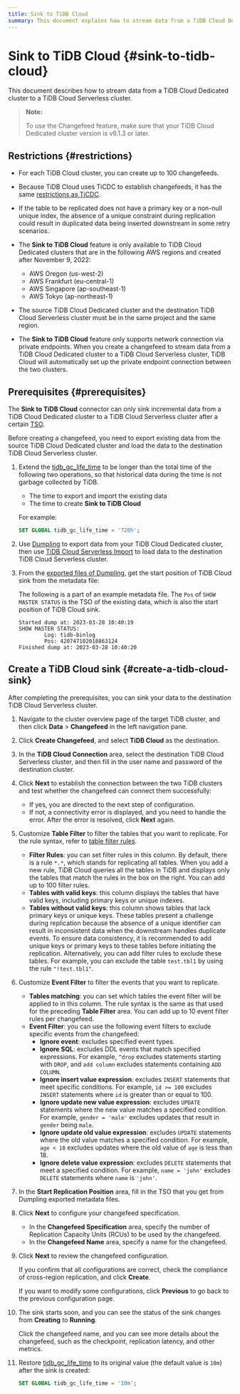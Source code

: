 ```yaml
---
title: Sink to TiDB Cloud
summary: This document explains how to stream data from a TiDB Cloud Dedicated cluster to a TiDB Cloud Serverless cluster. There are restrictions on the number of changefeeds and regions available for the feature. Prerequisites include extending tidb_gc_life_time, backing up data, and obtaining the start position of TiDB Cloud sink. To create a TiDB Cloud sink, navigate to the cluster overview page, establish the connection, customize table and event filters, fill in the start replication position, specify the changefeed specification, review the configuration, and create the sink. Finally, restore tidb_gc_life_time to its original value.
---
```


# Sink to TiDB Cloud {#sink-to-tidb-cloud}

This document describes how to stream data from a TiDB Cloud Dedicated cluster to a TiDB Cloud Serverless cluster.

> **Note:**
>
> To use the Changefeed feature, make sure that your TiDB Cloud Dedicated cluster version is v6.1.3 or later.

## Restrictions {#restrictions}

-   For each TiDB Cloud cluster, you can create up to 100 changefeeds.

-   Because TiDB Cloud uses TiCDC to establish changefeeds, it has the same [restrictions as TiCDC](https://docs.pingcap.com/tidb/stable/ticdc-overview#unsupported-scenarios).

-   If the table to be replicated does not have a primary key or a non-null unique index, the absence of a unique constraint during replication could result in duplicated data being inserted downstream in some retry scenarios.

-   The **Sink to TiDB Cloud** feature is only available to TiDB Cloud Dedicated clusters that are in the following AWS regions and created after November 9, 2022:

    -   AWS Oregon (us-west-2)
    -   AWS Frankfurt (eu-central-1)
    -   AWS Singapore (ap-southeast-1)
    -   AWS Tokyo (ap-northeast-1)

-   The source TiDB Cloud Dedicated cluster and the destination TiDB Cloud Serverless cluster must be in the same project and the same region.

-   The **Sink to TiDB Cloud** feature only supports network connection via private endpoints. When you create a changefeed to stream data from a TiDB Cloud Dedicated cluster to a TiDB Cloud Serverless cluster, TiDB Cloud will automatically set up the private endpoint connection between the two clusters.

## Prerequisites {#prerequisites}

The **Sink to TiDB Cloud** connector can only sink incremental data from a TiDB Cloud Dedicated cluster to a TiDB Cloud Serverless cluster after a certain [TSO](https://docs.pingcap.com/tidb/stable/glossary#tso).

Before creating a changefeed, you need to export existing data from the source TiDB Cloud Dedicated cluster and load the data to the destination TiDB Cloud Serverless cluster.

1.  Extend the [tidb_gc_life_time](https://docs.pingcap.com/tidb/stable/system-variables#tidb_gc_life_time-new-in-v50) to be longer than the total time of the following two operations, so that historical data during the time is not garbage collected by TiDB.

    -   The time to export and import the existing data
    -   The time to create **Sink to TiDB Cloud**

    For example:

    ```sql
    SET GLOBAL tidb_gc_life_time = '720h';
    ```

2.  Use [Dumpling](https://docs.pingcap.com/tidb/stable/dumpling-overview) to export data from your TiDB Cloud Dedicated cluster, then use [TiDB Cloud Serverless Import](/tidb-cloud/import-csv-files-serverless.md) to load data to the destination TiDB Cloud Serverless cluster.

3.  From the [exported files of Dumpling](https://docs.pingcap.com/tidb/stable/dumpling-overview#format-of-exported-files), get the start position of TiDB Cloud sink from the metadata file:

    The following is a part of an example metadata file. The `Pos` of `SHOW MASTER STATUS` is the TSO of the existing data, which is also the start position of TiDB Cloud sink.

        Started dump at: 2023-03-28 10:40:19
        SHOW MASTER STATUS:
                Log: tidb-binlog
                Pos: 420747102018863124
        Finished dump at: 2023-03-28 10:40:20

## Create a TiDB Cloud sink {#create-a-tidb-cloud-sink}

After completing the prerequisites, you can sink your data to the destination TiDB Cloud Serverless cluster.

1.  Navigate to the cluster overview page of the target TiDB cluster, and then click **Data** > **Changefeed** in the left navigation pane.

2.  Click **Create Changefeed**, and select **TiDB Cloud** as the destination.

3.  In the **TiDB Cloud Connection** area, select the destination TiDB Cloud Serverless cluster, and then fill in the user name and password of the destination cluster.

4.  Click **Next** to establish the connection between the two TiDB clusters and test whether the changefeed can connect them successfully:

    -   If yes, you are directed to the next step of configuration.
    -   If not, a connectivity error is displayed, and you need to handle the error. After the error is resolved, click **Next** again.

5.  Customize **Table Filter** to filter the tables that you want to replicate. For the rule syntax, refer to [table filter rules](/table-filter.md).

    -   **Filter Rules**: you can set filter rules in this column. By default, there is a rule `*.*`, which stands for replicating all tables. When you add a new rule, TiDB Cloud queries all the tables in TiDB and displays only the tables that match the rules in the box on the right. You can add up to 100 filter rules.
    -   **Tables with valid keys**: this column displays the tables that have valid keys, including primary keys or unique indexes.
    -   **Tables without valid keys**: this column shows tables that lack primary keys or unique keys. These tables present a challenge during replication because the absence of a unique identifier can result in inconsistent data when the downstream handles duplicate events. To ensure data consistency, it is recommended to add unique keys or primary keys to these tables before initiating the replication. Alternatively, you can add filter rules to exclude these tables. For example, you can exclude the table `test.tbl1` by using the rule `"!test.tbl1"`.

6.  Customize **Event Filter** to filter the events that you want to replicate.

    -   **Tables matching**: you can set which tables the event filter will be applied to in this column. The rule syntax is the same as that used for the preceding **Table Filter** area. You can add up to 10 event filter rules per changefeed.
    -   **Event Filter**: you can use the following event filters to exclude specific events from the changefeed:
        -   **Ignore event**: excludes specified event types.
        -   **Ignore SQL**: excludes DDL events that match specified expressions. For example, `^drop` excludes statements starting with `DROP`, and `add column` excludes statements containing `ADD COLUMN`.
        -   **Ignore insert value expression**: excludes `INSERT` statements that meet specific conditions. For example, `id >= 100` excludes `INSERT` statements where `id` is greater than or equal to 100.
        -   **Ignore update new value expression**: excludes `UPDATE` statements where the new value matches a specified condition. For example, `gender = 'male'` excludes updates that result in `gender` being `male`.
        -   **Ignore update old value expression**: excludes `UPDATE` statements where the old value matches a specified condition. For example, `age < 18` excludes updates where the old value of `age` is less than 18.
        -   **Ignore delete value expression**: excludes `DELETE` statements that meet a specified condition. For example, `name = 'john'` excludes `DELETE` statements where `name` is `'john'`.

7.  In the **Start Replication Position** area, fill in the TSO that you get from Dumpling exported metadata files.

8.  Click **Next** to configure your changefeed specification.

    -   In the **Changefeed Specification** area, specify the number of Replication Capacity Units (RCUs) to be used by the changefeed.
    -   In the **Changefeed Name** area, specify a name for the changefeed.

9.  Click **Next** to review the changefeed configuration.

    If you confirm that all configurations are correct, check the compliance of cross-region replication, and click **Create**.

    If you want to modify some configurations, click **Previous** to go back to the previous configuration page.

10. The sink starts soon, and you can see the status of the sink changes from **Creating** to **Running**.

    Click the changefeed name, and you can see more details about the changefeed, such as the checkpoint, replication latency, and other metrics.

11. Restore [tidb_gc_life_time](https://docs.pingcap.com/tidb/stable/system-variables#tidb_gc_life_time-new-in-v50) to its original value (the default value is `10m`) after the sink is created:

    ```sql
    SET GLOBAL tidb_gc_life_time = '10m';
    ```
